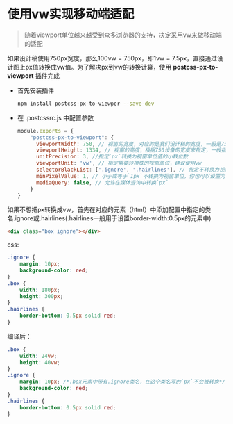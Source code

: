 # 使用vw实现移动端适配

> 随着viewport单位越来越受到众多浏览器的支持，决定采用vw来做移动端的适配

如果设计稿使用750px宽度，那么100vw = 750px，即1vw = 7.5px，直接通过设计图上px值转换成vw值。为了解决px到vw的转换计算，使用 **postcss-px-to-viewport** 插件完成

- 首先安装插件
    ```bash
    npm install postcss-px-to-viewpor --save-dev
    ```
- 在 .postcssrc.js 中配置参数
    ```js
    module.exports = {
        "postcss-px-to-viewport": {
          viewportWidth: 750, // 视窗的宽度，对应的是我们设计稿的宽度，一般是750
          viewportHeight: 1334, // 视窗的高度，根据750设备的宽度来指定，一般指定1334，也可以不配置
          unitPrecision: 3, //指定`px`转换为视窗单位值的小数位数
          viewportUnit: 'vw', // 指定需要转换成的视窗单位，建议使用vw
          selectorBlackList: ['.ignore', '.hairlines'], // 指定不转换为视窗单位的类，可以无限添加
          minPixelValue: 1, // 小于或等于`1px`不转换为视窗单位，你也可以设置为你想要的值
          mediaQuery: false, // 允许在媒体查询中转换`px`
        }
    }
    ```
如果不想把px转换成vw，首先在对应的元素（html）中添加配置中指定的类名.ignore或.hairlines(.hairlines一般用于设置border-width:0.5px的元素中)

```html
<div class="box ignore"></div>
```

css:

```css
.ignore {
    margin: 10px;
    background-color: red;
}
.box {
    width: 180px;
    height: 300px;
}
.hairlines {
    border-bottom: 0.5px solid red;
}
```

编译后：

```css
.box {
    width: 24vw;
    height: 40vw;
}
.ignore {
    margin: 10px; /*.box元素中带有.ignore类名，在这个类名写的`px`不会被转换*/
    background-color: red;
}
.hairlines {
    border-bottom: 0.5px solid red;
}
```
